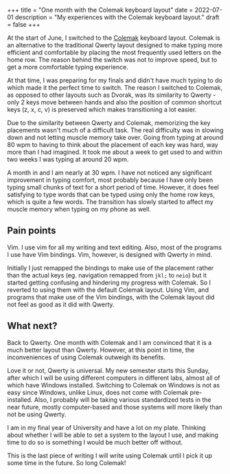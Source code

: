 +++
title = "One month with the Colemak keyboard layout"
date = 2022-07-01
description = "My experiences with the Colemak keyboard layout."
draft = false
+++

At the start of June, I switched to the [Colemak](https://colemak.com/) keyboard layout.
Colemak is an alternative to the traditional Qwerty layout designed to make typing more efficient and comfortable by placing the most frequently used letters on the home row.
The reason behind the switch was not to improve speed, but to get a more comfortable typing experience.

At that time, I was preparing for my finals and didn't have much typing to do which made it the perfect time to switch.
The reason I switched to Colemak, as opposed to other layouts such as Dvorak, was its similarity to Qwerty - only 2 keys move between hands and also the position of common shortcut keys (z, x, c, v) is preserved which makes transitioning a lot easier.

Due to the similarity between Qwerty and Colemak, memorizing the key placements wasn't much of a difficult task.
The real difficulty was in slowing down and not letting muscle memory take over.
Going from typing at around 80 wpm to having to think about the placement of each key was hard, way more than I had imagined.
It took me about a week to get used to and within two weeks I was typing at around 20 wpm.

A month in and I am nearly at 30 wpm.
I have not noticed any significant improvement in typing comfort, most probably because I have only been typing small chunks of text for a short period of time.
However, it does feel satisfying to type words that can be typed using only the home row keys, which is quite a few words.
The transition has slowly started to affect my muscle memory when typing on my phone as well.

## Pain points
Vim.
I use vim for all my writing and text editing.
Also, most of the programs I use have Vim bindings.
Vim, however, is designed with Qwerty in mind.

Initially I just remapped the bindings to make use of the placement rather than the actual keys (eg. navigation remapped from `jkl;` to `neio`) but it started getting confusing and hindering my progress with Colemak.
So I reverted to using them with the default Colemak layout.
Using Vim, and programs that make use of the Vim bindings, with the Colemak layout did not feel as good as it did with Qwerty.

## What next?
Back to Qwerty.
One month with Colemak and I am convinced that it is a much better layout than Qwerty.
However, at this point in time, the inconveniences of using Colemak outweigh its benefits.

Love it or not, Qwerty is universal.
My new semester starts this Sunday, after which I will be using different computers in different labs, almost all of which have Windows installed.
Switching to Colemak on Windows is not as easy since Windows, unlike Linux, does not come with Colemak pre-installed.
Also, I probably will be taking various standardized tests in the near future, mostly computer-based and those systems will more likely than not be using Qwerty.

I am in my final year of University and have a lot on my plate.
Thinking about whether I will be able to set a system to the layout I use, and making time to do so is something I would be much better off without.

This is the last piece of writing I will write using Colemak until I pick it up some time in the future.
So long Colemak!
